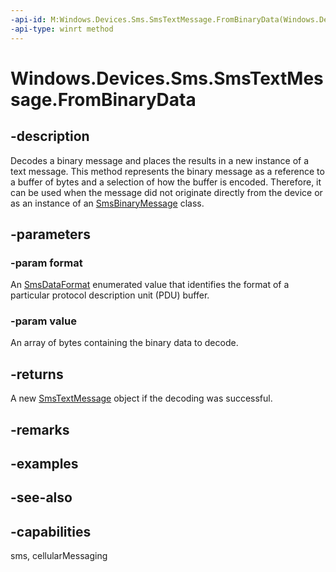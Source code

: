 ----api-id: M:Windows.Devices.Sms.SmsTextMessage.FromBinaryData(Windows.Devices.Sms.SmsDataFormat,System.Byte[])
-api-type: winrt method
---<!-- Method syntaxpublic Windows.Devices.Sms.SmsTextMessage FromBinaryData(Windows.Devices.Sms.SmsDataFormat format, System.Byte[] value)--># Windows.Devices.Sms.SmsTextMessage.FromBinaryData## -descriptionDecodes a binary message and places the results in a new instance of a text message. This method represents the binary message as a reference to a buffer of bytes and a selection of how the buffer is encoded. Therefore, it can be used when the message did not originate directly from the device or as an instance of an [SmsBinaryMessage](smsbinarymessage.md) class.## -parameters### -param formatAn [SmsDataFormat](smsdataformat.md) enumerated value that identifies the format of a particular protocol description unit (PDU) buffer.### -param valueAn array of bytes containing the binary data to decode.## -returnsA new [SmsTextMessage](smstextmessage.md) object if the decoding was successful.## -remarks## -examples## -see-also## -capabilitiessms, cellularMessaging